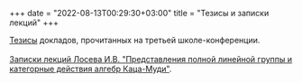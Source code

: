 +++
date = "2022-08-13T00:29:30+03:00"
title = "Тезисы и записки лекций"
+++

<a href="../Thesis_full_2012.pdf">Тезисы</a>
докладов, прочитанных на третьей школе-конференции.<br />
<br />
<a href="../Losev_2012.pdf">Записки
лекций Лосева И.В. "Представления полной линейной группы и категорные действия алгебр Каца-Муди"</a>.<br />
